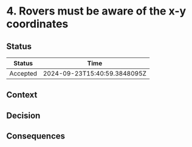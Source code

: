 # 4. Rovers must be aware of the x-y coordinates

## Status

| Status   | Time                         |
| -------- | ---------------------------- |
| Accepted | 2024-09-23T15:40:59.3848095Z |

## Context

## Decision

## Consequences
